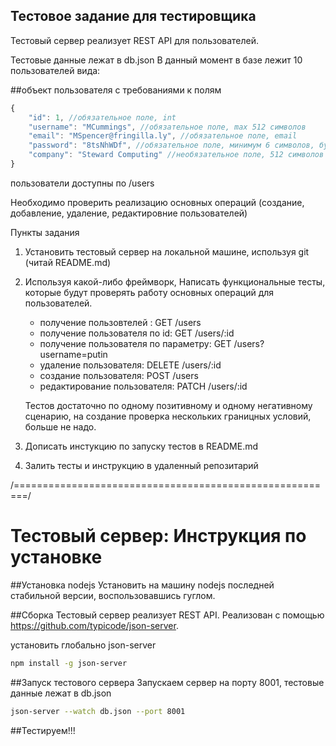 ## **Тестовое задание для тестировщика**
Тестовый сервер реализует REST API для пользователей.

Тестовые данные лежат в db.json
В данный момент в базе лежит 10 пользователей вида:

##объект пользователя с требованиями к полям
```javascript
{
    "id": 1, //обязательное поле, int
    "username": "MCummings", //обязательное поле, max 512 символов
    "email": "MSpencer@fringilla.ly", //обязательное поле, email
    "password": "8tsNhWDf", //обязательное поле, минимум 6 символов, буква и цифра 
    "company": "Steward Computing" //необязательное поле, 512 символов max
}
```

пользователи доступны по /users

Необходимо проверить реализацию основных операций (создание, добавление, удаление, редактировние пользователей)

Пункты задания

1. Установить тестовый сервер на локальной машине, используя git (читай README.md)

2. Используя какой-либо фреймворк, Написать функциональные тесты, которые будут проверять работу основных операций для пользователей.

     + получение пользовтелей : GET /users
     + получение пользователя по id: GET /users/:id
     + получение пользователя по параметру: GET /users?username=putin
     + удаление пользователя: DELETE /users/:id
     + создание пользователя: POST /users
     + редактирование пользователя: PATCH /users/:id

    Тестов достаточно по одному позитивному и одному негативному сценарию, на создание проверка нескольких границных условий, больше не надо.

3. Дописать инстукцию по запуску тестов в README.md
4. Залить тесты и инструкцию в удаленный репозитарий

/========================================================/

# **Тестовый сервер:** Инструкция по установке

##Установка nodejs
Установить на машину nodejs последней стабильной версии, воспользовавшись гуглом.

##Сборка
Тестовый  сервер реализует REST API.
Реализован с помощью https://github.com/typicode/json-server.

установить глобально json-server
```bash
npm install -g json-server
```
##Запуск тестового сервера
Запускаем сервер на порту 8001, тестовые данные лежат в db.json
```bash
json-server --watch db.json --port 8001
```

##Тестируем!!!